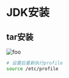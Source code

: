 # JDK安装

## tar安装

  <img :src="$withBase('/linux/jdk/1.png')" alt="foo">

  ```bash
  # 设置后重新执行profile
  source /etc/profile
  ```
